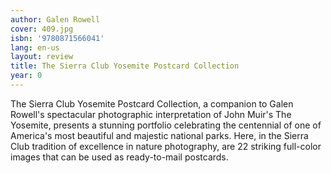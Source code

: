 ```yaml
---
author: Galen Rowell
cover: 409.jpg
isbn: '9780871566041'
lang: en-us
layout: review
title: The Sierra Club Yosemite Postcard Collection
year: 0
---
```

The Sierra Club Yosemite Postcard Collection, a companion to Galen Rowell's spectacular photographic interpretation of John Muir's The Yosemite, presents a stunning portfolio celebrating the centennial of one of America's most beautiful and majestic national parks. Here, in the Sierra Club tradition of excellence in nature photography, are 22 striking full-color images that can be used as ready-to-mail postcards.
